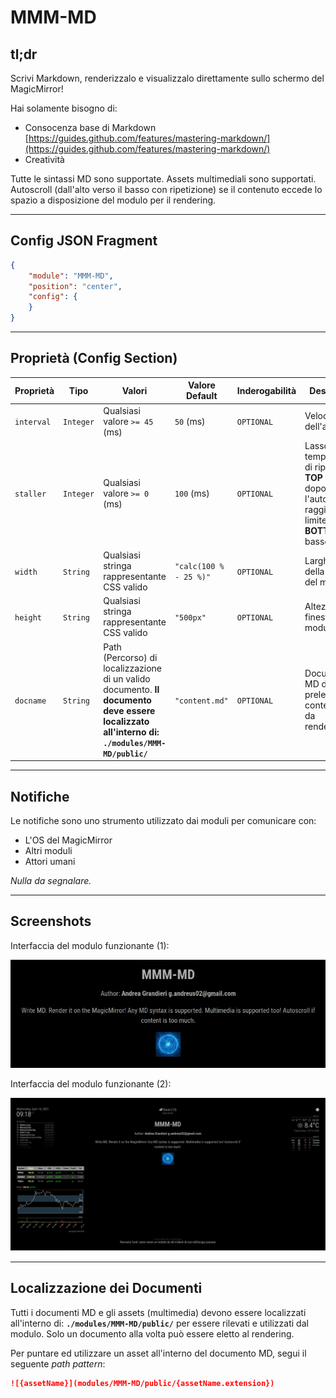 # MMM-MD

## tl;dr

Scrivi Markdown, renderizzalo e visualizzalo direttamente sullo schermo del MagicMirror!

Hai solamente bisogno di:

- Consocenza base di Markdown [https://guides.github.com/features/mastering-markdown/](https://guides.github.com/features/mastering-markdown/)
- Creatività

Tutte le sintassi MD sono supportate. Assets multimediali sono supportati. Autoscroll (dall'alto verso il basso con ripetizione)
se il contenuto eccede lo spazio a disposizione del modulo per il rendering.

---

## Config JSON Fragment

```json
{
    "module": "MMM-MD",
    "position": "center",
    "config": {
    }
}
```

---

## Proprietà (Config Section)

| Proprietà  | Tipo      | Valori                                                                                                                                        | Valore Default         | Inderogabilità | Descrizione                                                                                                                    |
| ---------- | --------- | --------------------------------------------------------------------------------------------------------------------------------------------- | ---------------------- | -------------- | ------------------------------------------------------------------------------------------------------------------------------ |
| `interval` | `Integer` | Qualsiasi valore `>= 45` (ms)                                                                                                                 | `50` (ms)              | `OPTIONAL`     | Velocità dell'autoscroll.                                                                                                      |
| `staller`  | `Integer` | Qualsiasi valore `>= 0` (ms)                                                                                                                  | `100` (ms)             | `OPTIONAL`     | Lasso di tempo prima di ripartire dal __TOP__ (dall'alto) dopo che l'autoscroll ha raggiunto il limite __BOTTOM__ (dal basso). |
| `width`    | `String`  | Qualsiasi stringa rappresentante CSS valido                                                                                                   | `"calc(100 % - 25 %)"` | `OPTIONAL`     | Larghezza della finestra del modulo.                                                                                           |
| `height`   | `String`  | Qualsiasi stringa rappresentante CSS valido                                                                                                   | `"500px"`              | `OPTIONAL`     | Altezza della finestra del modulo.                                                                                             |
| `docname`  | `String`  | Path (Percorso) di localizzazione di un valido documento. __Il documento deve essere localizzato all'interno di: `./modules/MMM-MD/public/`__ | `"content.md"`         | `OPTIONAL`     | Documento MD dal quale prelevare il contenuto MD da renderizzare.                                                              |

---

## Notifiche

Le notifiche sono uno strumento utilizzato dai moduli per comunicare con:

- L'OS del MagicMirror
- Altri moduli
- Attori umani

_Nulla da segnalare._

---

## Screenshots

Interfaccia del modulo funzionante (1):

![module_focus](../../../assets/MMM-MD/module_focus.PNG)

Interfaccia del modulo funzionante (2):

![module_overview](../../../assets/MMM-MD/module_overview.PNG)

---

## Localizzazione dei Documenti

Tutti i documenti MD e gli assets (multimedia) devono essere localizzati all'interno di: __`./modules/MMM-MD/public/`__
per essere rilevati e utilizzati dal modulo. Solo un documento alla volta può essere eletto al rendering.

Per puntare ed utilizzare un asset all'interno del documento MD, segui il seguente _path pattern_:

```md
![{assetName}](modules/MMM-MD/public/{assetName.extension})
```
